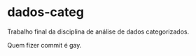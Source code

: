 # dados-categ
Trabalho final da disciplina de análise de dados categorizados.

Quem fizer commit é gay.
